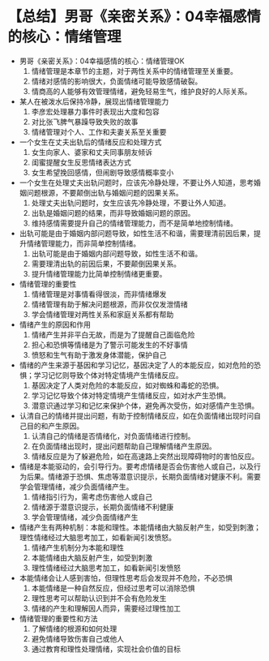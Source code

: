 # 【总结】男哥《亲密关系》：04幸福感情的核心：情绪管理

-   男哥《亲密关系》：04幸福感情的核心：情绪管理OK
    1.  情绪管理是本章节的主题，对于两性关系中的情绪管理至关重要。
    2.  情绪对感情的影响很大，负面情绪可能导致感情破裂。
    3.  情商高的人能够有效管理情绪，避免轻易生气，维护良好的人际关系。
-   某人在被泼水后保持冷静，展现出情绪管理能力
    1.  李彦宏处理暴力事件时表现出大度和包容
    2.  对比张飞脾气暴躁导致失败的故事
    3.  情绪管理对个人、工作和夫妻关系至关重要
-   一个女生在丈夫出轨后的情绪反应和处理方式
    1.  女生向家人、婆家和丈夫同事朋友倾诉
    2.  闺蜜提醒女生反思情绪表达方式
    3.  女生希望挽回感情，但闹剧导致感情概率变小
-   一个女生在处理丈夫出轨问题时，应该先冷静处理，不要让外人知道，思考婚姻问题根源，不要颠倒出轨与婚姻问题的因果关系。
    1.  处理丈夫出轨问题时，女生应该先冷静处理，不要让外人知道。
    2.  出轨是婚姻问题的结果，而非导致婚姻问题的原因。
    3.  维持感情需要提升自己的情绪管理能力，而不是简单地控制情绪。
-   出轨可能是由于婚姻内部问题导致，如性生活不和谐，需要理清前因后果，提升情绪管理能力，而非简单控制情绪。
    1.  出轨可能是由于婚姻内部问题导致，如性生活不和谐。
    2.  需要理清出轨的前因后果，不要颠倒因果关系。
    3.  提升情绪管理能力比简单控制情绪更重要。
-   情绪管理的重要性
    1.  情绪管理是对事情看得很淡，而非情绪爆发
    2.  情绪管理有助于解决问题根源，而非仅仅发泄情绪
    3.  学会情绪管理对两性关系和家庭关系都有帮助
-   情绪产生的原因和作用
    1.  情绪产生并非平白无故，而是为了提醒自己面临危险
    2.  担心和恐惧等情绪是为了警示可能发生的不好事情
    3.  愤怒和生气有助于激发身体潜能，保护自己
-   情绪的产生来源于基因和学习记忆，基因决定了人的本能反应，如对危险的恐惧；学习记忆则导致个体对特定情境产生情绪反应。
    1.  基因决定了人类对危险的本能反应，如对蜘蛛和毒蛇的恐惧。
    2.  学习记忆导致个体对特定情境产生情绪反应，如对水产生恐惧。
    3.  潜意识通过学习和记忆来保护个体，避免再次受伤，如对感情产生恐惧。
-   认清自己的情绪并提出问题，有助于控制情绪反应，如在负面情绪出现时问自己目的和产生原因。
    1.  认清自己的情绪是否情绪化，对负面情绪进行控制。
    2.  在负面情绪出现时，提出问题帮助自己理解情绪产生原因。
    3.  情绪反应是为了躲避危险，如在高速路上突然出现障碍物时的害怕反应。
-   情绪是本能驱动的，会引导行为。要考虑情绪是否会伤害他人或自己，以及行为后果。情绪源于恐惧、焦虑等潜意识提示，长期负面情绪对健康不利。需要学会管理情绪，减少负面情绪产生。
    1.  情绪指引行为，需考虑伤害他人或自己
    2.  情绪源于潜意识提示，长期负面情绪不利健康
    3.  学会管理情绪，减少负面情绪产生
-   情绪产生有两种机制：本能和理性。本能情绪由大脑反射产生，如受到刺激；理性情绪经过大脑思考加工，如看新闻引发愤怒。
    1.  情绪产生机制分为本能和理性
    2.  本能情绪由大脑反射产生，如受到刺激
    3.  理性情绪经过大脑思考加工，如看新闻引发愤怒
-   本能情绪会让人感到害怕，但理性思考后会发现并不危险，不必恐惧
    1.  本能情绪是一种自然反应，但经过思考可以消除恐惧
    2.  理性思考可以帮助认识到并不会有危险发生
    3.  情绪的产生和理解因人而异，需要经过理性加工
-   情绪管理的重要性和方法
    1.  了解情绪的根源和如何处理
    2.  避免情绪导致伤害自己或他人
    3.  通过教育和理性处理情绪，实现社会价值的目标